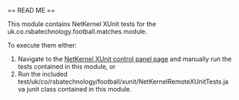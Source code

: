 == READ ME ==

This module contains NetKernel XUnit tests for the uk.co.rsbatechnology.football.matches module.

To execute them either:

 1. Navigate to the [NetKernel XUnit control panel page](http://localhost:1060/test/view/html/test:urn:uk:co:rsbatechnology:football:matches) and manually run the tests contained in this module, or
 2. Run the included test/uk/co/rsbatechnology/football/xunit/NetKernelRemoteXUnitTests.java junit class contained in this module.